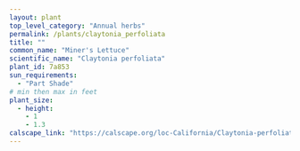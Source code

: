 ```yaml
---
layout: plant                                                              
top_level_category: "Annual herbs"
permalink: /plants/claytonia_perfoliata
title: ""
common_name: "Miner's Lettuce"
scientific_name: "Claytonia perfoliata"
plant_id: 7a853
sun_requirements:
  - "Part Shade"
# min then max in feet
plant_size:
  - height: 
    - 1
    - 1.3
calscape_link: "https://calscape.org/loc-California/Claytonia-perfoliata-(Miner's-Lettuce)"
---
```


